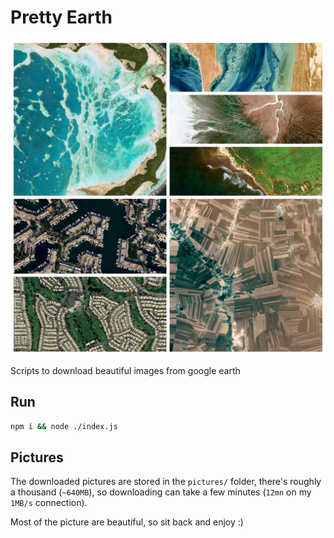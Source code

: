Pretty Earth
============

![Preview](./preview.jpg)

Scripts to download beautiful images from google earth

## Run

```bash
npm i && node ./index.js
```

## Pictures

The downloaded pictures are stored in the `pictures/` folder, there's roughly a thousand (`~640MB`), so downloading can take a few minutes (`12mn` on my `1MB/s` connection).

Most of the picture are beautiful, so sit back and enjoy :)
